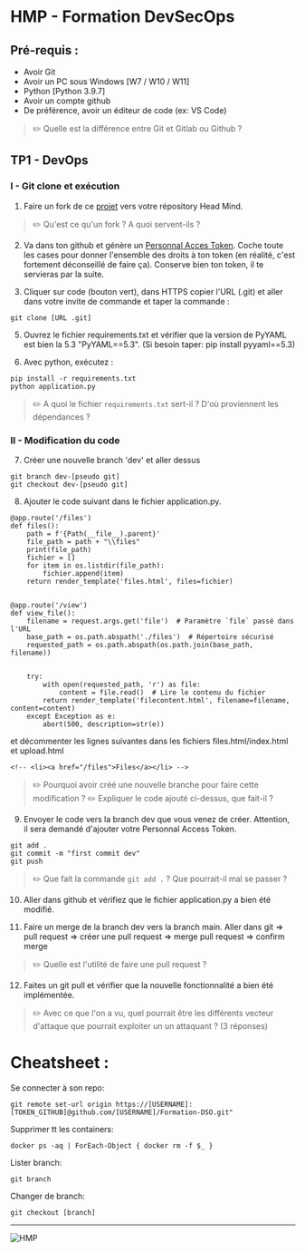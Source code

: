 # HMP - Formation DevSecOps

## Pré-requis :
- Avoir Git 
- Avoir un PC sous Windows [W7 / W10 / W11]
- Python [Python 3.9.7]
- Avoir un compte github
- De préférence, avoir un éditeur de code (ex: VS Code)

>:pencil2: Quelle est la différence entre Git et Gitlab ou Github ?

## TP1 - DevOps

### I - Git clone et exécution

1) Faire un fork de ce [projet](https://github.com/HMP-DSO/Formation-DSO) vers votre répository Head Mind.

> :pencil2: Qu'est ce qu'un fork ? A quoi servent-ils ?

2) Va dans ton github et génère un [Personnal Acces Token](https://github.com/settings/tokens). Coche toute les cases pour donner l'ensemble des droits à ton token (en réalité, c'est fortement déconseillé de faire ça). Conserve bien ton token, il te servieras par la suite.

3) Cliquer sur code (bouton vert), dans HTTPS copier l'URL (.git) et aller dans votre invite de commande et taper la commande :
```
git clone [URL .git]
```

5) Ouvrez le fichier requirements.txt et vérifier que la version de PyYAML est bien la 5.3 "PyYAML==5.3". (Si besoin taper: pip install pyyaml==5.3)

6) Avec python, exécutez :
```
pip install -r requirements.txt
python application.py
```

> :pencil2: A quoi le fichier `requirements.txt` sert-il ? D'où proviennent les dépendances ?

### II - Modification du code

7) Créer une nouvelle branch 'dev' et aller dessus
```
git branch dev-[pseudo git]
git checkout dev-[pseudo git]
```


8) Ajouter le code suivant dans le fichier application.py.
```
@app.route('/files')
def files():
    path = f'{Path(__file__).parent}'
    file_path = path + "\\files"
    print(file_path)
    fichier = []
    for item in os.listdir(file_path):
        fichier.append(item)
    return render_template('files.html', files=fichier)


@app.route('/view')
def view_file():
    filename = request.args.get('file')  # Paramètre `file` passé dans l'URL
    base_path = os.path.abspath('./files')  # Répertoire sécurisé
    requested_path = os.path.abspath(os.path.join(base_path, filename))


    try:
        with open(requested_path, 'r') as file:
            content = file.read()  # Lire le contenu du fichier
        return render_template('filecontent.html', filename=filename, content=content)
    except Exception as e:
        abort(500, description=str(e))
```

et décommenter les lignes suivantes dans les fichiers files.html/index.html et upload.html
```
<!-- <li><a href="/files">Files</a></li> -->
```

> :pencil2: Pourquoi avoir créé une nouvelle branche pour faire cette modification ?
> :pencil2: Expliquer le code ajouté ci-dessus, que fait-il ?


9) Envoyer le code vers la branch dev que vous venez de créer. Attention, il sera demandé d'ajouter votre Personnal Access Token.
```
git add .
git commit -m "first commit dev"
git push
```
> :pencil2: Que fait la commande `git add .` ? Que pourrait-il mal se passer ?

10) Aller dans github et vérifiez que le fichier application.py a bien été modifié.

11) Faire un merge de la branch dev vers la branch main. 
Aller dans git => pull request => créer une pull request => merge pull request => confirm merge

> :pencil2:    Quelle est l'utilité de faire une pull request ?

12) Faites un git pull et vérifier que la nouvelle fonctionnalité a bien été implémentée.

> :pencil2:    Avec ce que l'on a vu, quel pourrait être les différents vecteur d'attaque que pourrait exploiter un un attaquant ? (3 réponses)

# Cheatsheet :
Se connecter à son repo:
```
git remote set-url origin https://[USERNAME]:[TOKEN_GITHUB]@github.com/[USERNAME]/Formation-DSO.git"
```
Supprimer tt les containers:
```
docker ps -aq | ForEach-Object { docker rm -f $_ }
```
Lister branch:
```
git branch
``` 
Changer de branch:
```
git checkout [branch]
```
   
____________________________________________________________________________________________________________
   ![HMP](https://github.com/user-attachments/assets/e7576c9a-c7bd-4150-aba2-9adee745a976)


